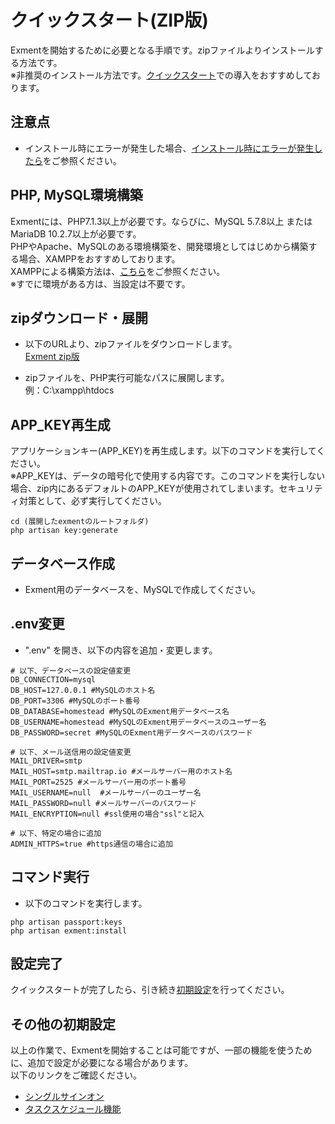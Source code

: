 # クイックスタート(ZIP版)
Exmentを開始するために必要となる手順です。zipファイルよりインストールする方法です。  
※非推奨のインストール方法です。[クイックスタート](/ja/quickstart.md)での導入をおすすめしております。  

## 注意点
- インストール時にエラーが発生した場合、[インストール時にエラーが発生したら](/ja/install_error)をご参照ください。


## PHP, MySQL環境構築
Exmentには、PHP7.1.3以上が必要です。ならびに、MySQL 5.7.8以上 または MariaDB 10.2.7以上が必要です。  
PHPやApache、MySQLのある環境構築を、開発環境としてはじめから構築する場合、XAMPPをおすすめしております。  
XAMPPによる構築方法は、[こちら](/ja/xampp)をご参照ください。  
※すでに環境がある方は、当設定は不要です。


## zipダウンロード・展開
- 以下のURLより、zipファイルをダウンロードします。  
[Exment zip版](https://exment.net/downloads/ja/exment.zip)

- zipファイルを、PHP実行可能なパスに展開します。  
例：C:\xampp\htdocs


## APP_KEY再生成
アプリケーションキー(APP_KEY)を再生成します。以下のコマンドを実行してください。  
※APP_KEYは、データの暗号化で使用する内容です。このコマンドを実行しない場合、zip内にあるデフォルトのAPP_KEYが使用されてしまいます。セキュリティ対策として、必ず実行してください。

~~~
cd (展開したexmentのルートフォルダ)
php artisan key:generate
~~~


## データベース作成
- Exment用のデータベースを、MySQLで作成してください。


## .env変更

- ".env" を開き、以下の内容を追加・変更します。  

~~~
# 以下、データベースの設定値変更
DB_CONNECTION=mysql
DB_HOST=127.0.0.1 #MySQLのホスト名
DB_PORT=3306 #MySQLのポート番号
DB_DATABASE=homestead #MySQLのExment用データベース名
DB_USERNAME=homestead #MySQLのExment用データベースのユーザー名
DB_PASSWORD=secret #MySQLのExment用データベースのパスワード

# 以下、メール送信用の設定値変更
MAIL_DRIVER=smtp
MAIL_HOST=smtp.mailtrap.io #メールサーバー用のホスト名
MAIL_PORT=2525 #メールサーバー用のポート番号
MAIL_USERNAME=null  #メールサーバーのユーザー名
MAIL_PASSWORD=null #メールサーバーのパスワード
MAIL_ENCRYPTION=null #ssl使用の場合"ssl"と記入

# 以下、特定の場合に追加
ADMIN_HTTPS=true #https通信の場合に追加
~~~

## コマンド実行
- 以下のコマンドを実行します。

~~~
php artisan passport:keys
php artisan exment:install
~~~

## 設定完了
クイックスタートが完了したら、引き続き[初期設定](/ja/first_setting.md)を行ってください。  

## その他の初期設定
以上の作業で、Exmentを開始することは可能ですが、一部の機能を使うために、追加で設定が必要になる場合があります。  
以下のリンクをご確認ください。  
- [シングルサインオン](/ja/quickstart_more.md#シングルサインオン)
- [タスクスケジュール機能](/ja/quickstart_more.md#タスクスケジュール機能)